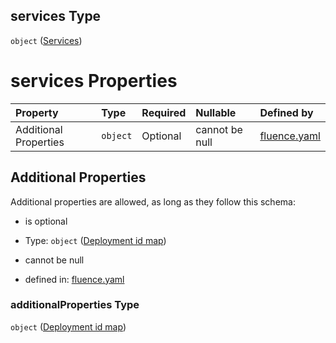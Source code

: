 ## services Type

`object` ([Services](fluence-properties-services.md))

# services Properties

| Property              | Type     | Required | Nullable       | Defined by                                                                                                                                            |
| :-------------------- | :------- | :------- | :------------- | :---------------------------------------------------------------------------------------------------------------------------------------------------- |
| Additional Properties | `object` | Optional | cannot be null | [fluence.yaml](fluence-properties-services-deployment-id-map.md "https://fluence.dev/schemas/fluence.yaml#/properties/services/additionalProperties") |

## Additional Properties

Additional properties are allowed, as long as they follow this schema:



*   is optional

*   Type: `object` ([Deployment id map](fluence-properties-services-deployment-id-map.md))

*   cannot be null

*   defined in: [fluence.yaml](fluence-properties-services-deployment-id-map.md "https://fluence.dev/schemas/fluence.yaml#/properties/services/additionalProperties")

### additionalProperties Type

`object` ([Deployment id map](fluence-properties-services-deployment-id-map.md))
